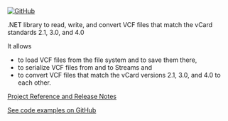 [![GitHub](https://img.shields.io/github/license/FolkerKinzel/VCards)](https://github.com/FolkerKinzel/VCards/blob/master/LICENSE)

.NET library to read, write, and convert VCF files that match the vCard standards 2.1, 3.0, and 4.0

It allows
* to load VCF files from the file system and to save them there,
* to serialize VCF files from and to Streams and
* to convert VCF files that match the vCard versions 2.1, 3.0, and 4.0 to each other.

[Project Reference and Release Notes](https://github.com/FolkerKinzel/VCards/releases/tag/v6.0.0-beta.2)

[See code examples on GitHub](https://github.com/FolkerKinzel/VCards)